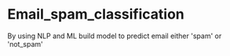# Email_spam_classification
By using NLP and ML build model to predict email either 'spam' or 'not_spam'
